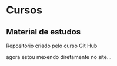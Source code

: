 # Cursos
 ## Material de estudos ##
 
Repositório criado pelo curso Git Hub

agora estou mexendo diretamente no site...
